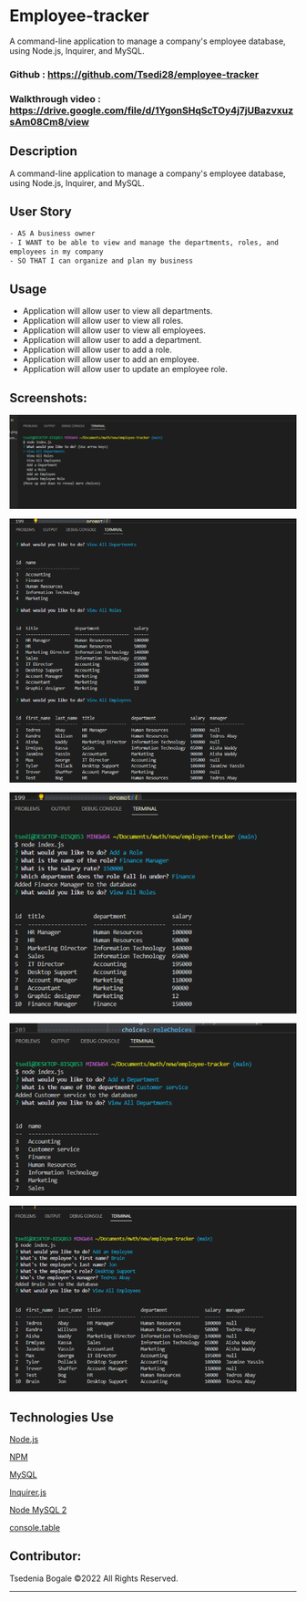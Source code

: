 # Employee-tracker
A command-line application to manage a company's employee database, using Node.js, Inquirer, and MySQL.

### Github : https://github.com/Tsedi28/employee-tracker

### Walkthrough video : https://drive.google.com/file/d/1YgonSHqScTOy4j7jUBazvxuzsAm08Cm8/view

## Description
A command-line application to manage a company's employee database, using Node.js, Inquirer, and MySQL.

## User Story
```
- AS A business owner
- I WANT to be able to view and manage the departments, roles, and employees in my company
- SO THAT I can organize and plan my business
```


## Usage
- Application will allow user to view all departments.
- Application will allow user to view all roles.
- Application will allow user to view all employees.
- Application will allow user to add a department.
- Application will allow user to add a role.
- Application will allow user to add an employee.
- Application will allow user to update an employee role.

## Screenshots:
![](assets/img/prompts.png)

![](assets/img/Allprompts.png)

![](assets/img/add_a_role.png)

![](assets/img/add_a_department.png)

![](assets/img/add_an_employee.png)
    

## Technologies Use
<p><a href="https://nodejs.org/">Node.js</a></p>
<p><a href="https://www.npmjs.com/">NPM</a></p>
<p><a href="https://dev.mysql.com">MySQL</a></p>
<p><a href="https://www.npmjs.com/package/inquirer">Inquirer.js</a></p>
<p><a href="https://www.npmjs.com/package/mysql2">Node MySQL 2</a></p>
<p><a href="https://www.npmjs.com/package/console.table">console.table</a></p>


## Contributor:
Tsedenia Bogale ©2022 All Rights Reserved.
- - -